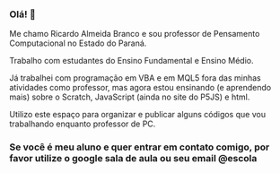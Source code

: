 ### Olá! 👋

Me chamo Ricardo Almeida Branco e sou professor de Pensamento Computacional no Estado do Paraná.

Trabalho com estudantes do Ensino Fundamental e Ensino Médio.

Já trabalhei com programação em VBA e em MQL5 fora das minhas atividades como professor, mas agora estou ensinando (e aprendendo mais) sobre o Scratch, JavaScript (ainda no site do P5JS) e html.

Utilizo este espaço para organizar e publicar alguns códigos que vou trabalhando enquanto professor de PC.

### Se você é meu aluno e quer entrar em contato comigo, por favor utilize o google sala de aula ou seu email @escola



<!--
**ProfRicardoBranco/ProfRicardoBranco** is a ✨ _special_ ✨ repository because its `README.md` (this file) appears on your GitHub profile.

Here are some ideas to get you started:

- 🔭 I’m currently working on ...
- 🌱 I’m currently learning ...
- 👯 I’m looking to collaborate on ...
- 🤔 I’m looking for help with ...
- 💬 Ask me about ...
- 📫 How to reach me: ...
- 😄 Pronouns: ...
- ⚡ Fun fact: ...
-->
